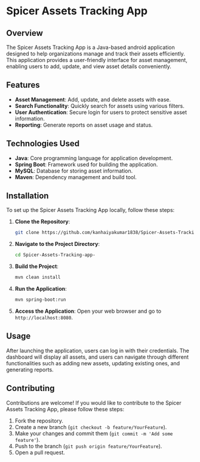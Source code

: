 # Spicer Assets Tracking App

## Overview

The Spicer Assets Tracking App is a Java-based  android application designed to help organizations manage and track their assets efficiently. This application provides a user-friendly interface for asset management, enabling users to add, update, and view asset details conveniently.

## Features

- **Asset Management**: Add, update, and delete assets with ease.
- **Search Functionality**: Quickly search for assets using various filters.
- **User Authentication**: Secure login for users to protect sensitive asset information.
- **Reporting**: Generate reports on asset usage and status.

## Technologies Used

- **Java**: Core programming language for application development.
- **Spring Boot**: Framework used for building the application.
- **MySQL**: Database for storing asset information.
- **Maven**: Dependency management and build tool.

## Installation

To set up the Spicer Assets Tracking App locally, follow these steps:

1. **Clone the Repository**:
   ```bash
   git clone https://github.com/kanhaiyakumar1838/Spicer-Assets-Tracking-app-
   ```

2. **Navigate to the Project Directory**:
   ```bash
   cd Spicer-Assets-Tracking-app-
   ```

3. **Build the Project**:
   ```bash
   mvn clean install
   ```

4. **Run the Application**:
   ```bash
   mvn spring-boot:run
   ```

5. **Access the Application**: Open your web browser and go to `http://localhost:8080`.

## Usage

After launching the application, users can log in with their credentials. The dashboard will display all assets, and users can navigate through different functionalities such as adding new assets, updating existing ones, and generating reports.

## Contributing

Contributions are welcome! If you would like to contribute to the Spicer Assets Tracking App, please follow these steps:

1. Fork the repository.
2. Create a new branch (`git checkout -b feature/YourFeature`).
3. Make your changes and commit them (`git commit -m 'Add some feature'`).
4. Push to the branch (`git push origin feature/YourFeature`).
5. Open a pull request.

<!--
## License

This project is licensed under the MIT License - see the [LICENSE](LICENSE) file for details.
-->

